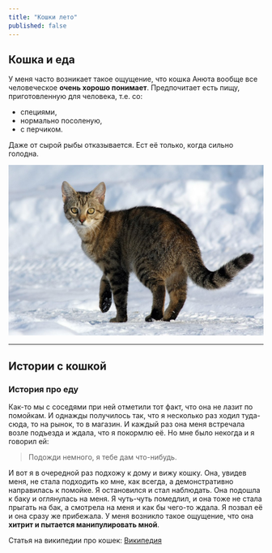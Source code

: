 ```yaml
---
title: "Кошки лето"
published: false
---
```


## Кошка и еда

У меня часто возникает такое ощущение, что кошка Анюта вообще все человеческое **очень хорошо понимает**. Предпочитает есть пищу, приготовленную для человека, т.е. со:

- специями,
- нормально посоленую,
- с перчиком.

Даже от сырой рыбы отказывается. Ест её только, когда сильно голодна. 

![Картинка](/2022-06-25/koshka-1.jpg)

---

## Истории с кошкой

### История про еду

Как-то мы с соседями при ней отметили тот факт, что она не лазит по помойкам. И однажды получилось так, что я несколько раз ходил туда-сюда, то на рынок, то в магазин. И каждый раз она меня встречала возле подъезда и ждала, что я покормлю её. Но мне было некогда и я говорил ей:

> Подожди немного, я тебе дам что-нибудь.

И вот я в очередной раз подхожу к дому и вижу кошку. Она, увидев меня, не стала подходить ко мне, как всегда, а демонстративно направилась к помойке. Я остановился и стал наблюдать. Она подошла к баку и оглянулась на меня. Я чуть-чуть помедлил, и она тоже не стала прыгать на бак, а смотрела на меня и как бы чего-то ждала. Я позвал её и она сразу же прибежала. У меня возникло такое ощущение, что она **хитрит и пытается манипулировать мной**.

Статья на википедии про кошек: [Википедия](https://ru.wikipedia.org/wiki/Кошка)

